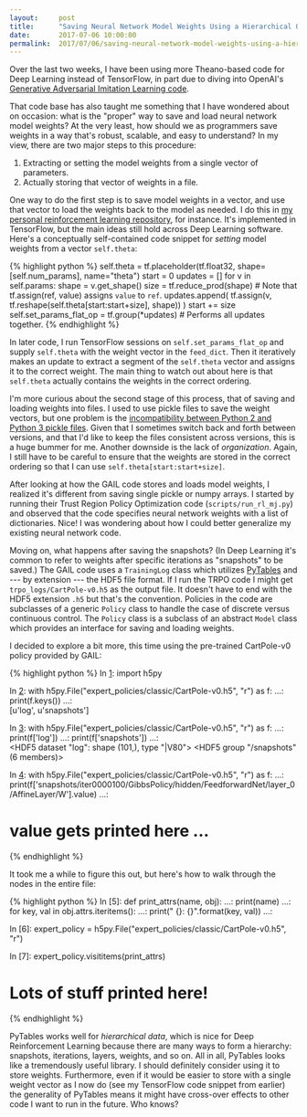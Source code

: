 ```yaml
---
layout:     post
title:      "Saving Neural Network Model Weights Using a Hierarchical Organization"
date:       2017-07-06 10:00:00
permalink:  2017/07/06/saving-neural-network-model-weights-using-a-hierarchical-organization/
---
```


Over the last two weeks, I have been using more Theano-based code for Deep
Learning instead of TensorFlow, in part due to diving into OpenAI's [Generative
Adversarial Imitation Learning code][1]. 

That code base has also taught me something that I have wondered about on
occasion: what is the "proper" way to save and load neural network model
weights? At the very least, how should we as programmers save weights in a way
that's robust, scalable, and easy to understand? In my view, there are two major
steps to this procedure:

1. Extracting or setting the model weights from a single vector of parameters.
2. Actually storing that vector of weights in a file.

One way to do the first step is to save model weights in a vector, and use that
vector to load the weights back to the model as needed. I do this in [my
personal reinforcement learning repository][2], for instance. It's implemented
in TensorFlow, but the main ideas still hold across Deep Learning software.
Here's a conceptually self-contained code snippet for *setting* model weights
from a vector `self.theta`:

{% highlight python %}
self.theta = tf.placeholder(tf.float32, shape=[self.num_params], name="theta")
start = 0
updates = []
for v in self.params:
    shape = v.get_shape()
    size = tf.reduce_prod(shape)
    # Note that tf.assign(ref, value) assigns `value` to `ref`.
    updates.append( 
            tf.assign(v, tf.reshape(self.theta[start:start+size], shape)) 
    )
    start += size
self.set_params_flat_op = tf.group(*updates) # Performs all updates together.
{% endhighlight %}

In later code, I run TensorFlow sessions on `self.set_params_flat_op` and supply
`self.theta` with the weight vector in the `feed_dict`.  Then it iteratively
makes an update to extract a segment of the `self.theta` vector and assigns it
to the correct weight. The main thing to watch out about here is that
`self.theta` actually contains the weights in the correct ordering.

I'm more curious about the second stage of this process, that of saving and
loading weights into files. I used to use pickle files to save the weight
vectors, but one problem is the [incompatibility between Python 2 and Python 3
pickle files][3]. Given that I sometimes switch back and forth between
versions, and that I'd like to keep the files consistent across versions, this
is a huge bummer for me. Another downside is the lack of *organization*. Again,
I still have to be careful to ensure that the weights are stored in the correct
ordering so that I can use `self.theta[start:start+size]`.

After looking at how the GAIL code stores and loads model weights, I realized
it's different from saving single pickle or numpy arrays.  I started by running
their Trust Region Policy Optimization code (`scripts/run_rl_mj.py`) and
observed that the code specifies neural network weights with a list of
dictionaries. Nice! I was wondering about how I could better generalize my
existing neural network code. 

Moving on, what happens after saving the snapshots? (In Deep Learning it's
common to refer to weights after specific iterations as "snapshots" to be
saved.) The GAIL code uses a `TrainingLog` class which utilizes [PyTables][4]
and --- by extension --- the HDF5 file format. If I run the TRPO code I might
get `trpo_logs/CartPole-v0.h5` as the output file. It doesn't have to end with
the HDF5 extension `.h5` but that's the convention. Policies in the code are
subclasses of a generic `Policy` class to handle the case of discrete versus
continuous control. The `Policy` class is a subclass of an abstract `Model`
class which provides an interface for saving and loading weights.

I decided to explore a bit more, this time using the pre-trained CartPole-v0
policy provided by GAIL:

{% highlight python %}
In [1]: import h5py

In [2]: with h5py.File("expert_policies/classic/CartPole-v0.h5", "r") as f:
   ...:     print(f.keys())
   ...:     
[u'log', u'snapshots']

In [3]: with h5py.File("expert_policies/classic/CartPole-v0.h5", "r") as f:
   ...:     print(f['log'])
   ...:     print(f['snapshots'])
   ...:     
<HDF5 dataset "log": shape (101,), type "|V80">
<HDF5 group "/snapshots" (6 members)>

In [4]: with h5py.File("expert_policies/classic/CartPole-v0.h5", "r") as f:
   ...:     print(f['snapshots/iter0000100/GibbsPolicy/hidden/FeedforwardNet/layer_0/AffineLayer/W'].value)
   ...: 
# value gets printed here ...
{% endhighlight %}

It took me a while to figure this out, but here's how to walk through the nodes
in the entire file:

{% highlight python %}
In [5]: def print_attrs(name, obj):
   ...:     print(name)
   ...:     for key, val in obj.attrs.iteritems():
   ...:         print("  {}: {}".format(key, val))
   ...:         

In [6]: expert_policy = h5py.File("expert_policies/classic/CartPole-v0.h5", "r")

In [7]: expert_policy.visititems(print_attrs)

# Lots of stuff printed here!
{% endhighlight %}

PyTables works well for *hierarchical data*, which is nice for Deep
Reinforcement Learning because there are many ways to form a hierarchy:
snapshots, iterations, layers, weights, and so on.  All in all, PyTables looks
like a tremendously useful library. I should definitely consider using it to
store weights. Furthermore, even if it would be easier to store with a single
weight vector as I now do (see my TensorFlow code snippet from earlier) the
generality of PyTables means it might have cross-over effects to other code I
want to run in the future. Who knows?

[1]:https://danieltakeshi.github.io/2017/06/15/openais-generative-adversarial-imitation-learning-code/
[2]:https://github.com/DanielTakeshi/rl_algorithms
[3]:https://stackoverflow.com/questions/28218466/unpickling-a-python-2-object-with-python-3
[4]:http://www.pytables.org/
